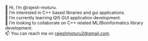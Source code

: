  👋 Hi, I’m @rajesh-moturu.<br/>
 👀 I’m interested in C++ based libraries and gui applications.<br/>
 🌱 I’m currently learning Qt5 GUI application development.<br/>
 💞️ I’m looking to collaborate on C++ related ML/Bioinformatics library development.<br/>
 📫 You can reach me on rajeshmoturu2@gmail.com.<br/>
